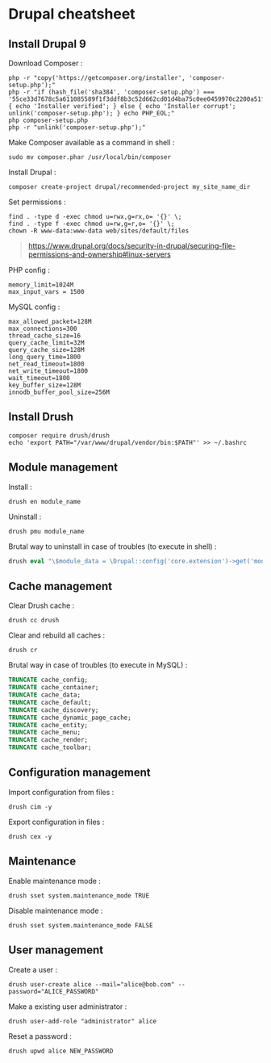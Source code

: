 # Drupal cheatsheet

## Install Drupal 9

Download Composer :
```shell
php -r "copy('https://getcomposer.org/installer', 'composer-setup.php');"
php -r "if (hash_file('sha384', 'composer-setup.php') === '55ce33d7678c5a611085589f1f3ddf8b3c52d662cd01d4ba75c0ee0459970c2200a51f492d557530c71c15d8dba01eae') { echo 'Installer verified'; } else { echo 'Installer corrupt'; unlink('composer-setup.php'); } echo PHP_EOL;"
php composer-setup.php
php -r "unlink('composer-setup.php');"
```

Make Composer available as a command in shell :
```
sudo mv composer.phar /usr/local/bin/composer
```

Install Drupal :
```
composer create-project drupal/recommended-project my_site_name_dir
```

Set permissions :
```
find . -type d -exec chmod u=rwx,g=rx,o= '{}' \;
find . -type f -exec chmod u=rw,g=r,o= '{}' \;
chown -R www-data:www-data web/sites/default/files
```

 > https://www.drupal.org/docs/security-in-drupal/securing-file-permissions-and-ownership#linux-servers

PHP config :
```shell
memory_limit=1024M
max_input_vars = 1500
```

MySQL config :
```shell
max_allowed_packet=128M
max_connections=300
thread_cache_size=16
query_cache_limit=32M
query_cache_size=128M
long_query_time=1800
net_read_timeout=1800
net_write_timeout=1800
wait_timeout=1800
key_buffer_size=128M
innodb_buffer_pool_size=256M
```

## Install Drush

```shell
composer require drush/drush
echo 'export PATH="/var/www/drupal/vendor/bin:$PATH"' >> ~/.bashrc
```

## Module management

Install :

```shell
drush en module_name
```

Uninstall :

```shell
drush pmu module_name
```

Brutal way to uninstall in case of troubles (to execute in shell) :
```php
drush eval "\$module_data = \Drupal::config('core.extension')->get('module'); unset(\$module_data['MODULE_NAME']); \Drupal::configFactory()->getEditable('core.extension')->set('module', \$module_data)->save();"
```

## Cache management

Clear Drush cache :

```shell
drush cc drush
```

Clear and rebuild all caches :

```shell
drush cr
```

Brutal way in case of troubles (to execute in MySQL) :

```sql
TRUNCATE cache_config;
TRUNCATE cache_container;
TRUNCATE cache_data;
TRUNCATE cache_default;
TRUNCATE cache_discovery;
TRUNCATE cache_dynamic_page_cache;
TRUNCATE cache_entity;
TRUNCATE cache_menu;
TRUNCATE cache_render;
TRUNCATE cache_toolbar;
```

## Configuration management

Import configuration from files :

```shell
drush cim -y
```

Export configuration in files :

```shell
drush cex -y
```

## Maintenance

Enable maintenance mode :
```shell
drush sset system.maintenance_mode TRUE
```
Disable maintenance mode :
```shell
drush sset system.maintenance_mode FALSE
```

## User management

Create a user :
```shell
drush user-create alice --mail="alice@bob.com" --password="ALICE_PASSWORD"
```
Make a existing user administrator :
```shell
drush user-add-role "administrator" alice
```
Reset a password :
```shell
drush upwd alice NEW_PASSWORD
```
